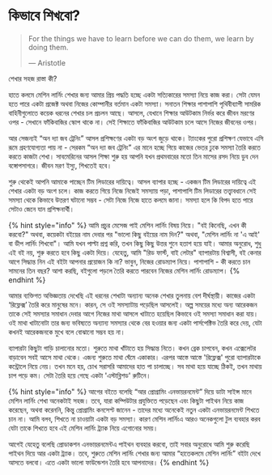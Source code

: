 # কিভাবে শিখবো?

> For the things we have to learn before we can do them, we learn by doing them.
>
> ― Aristotle

শেখার​ সহজ  রাস্তা কী?

হাতে কলমে মেশিন লার্নিং শেখার জন্য আমার প্রিয় পদ্ধতি হচ্ছে একটা সত্যিকারের সমস্যা নিয়ে কাজ করা। সেটা যেমন হতে পারে একটা প্রজেক্ট অথবা নিজের কোম্পানীর বর্তমান একটা সমস্যা। সনাতন শিক্ষার পাশাপাশি পৃথিবীব্যাপী সামরিক বাহিনীগুলোতে কয়েক ধরনের শেখার চল প্রচলন আছে। আসলে, যেখানে শিক্ষার আউটকাম নির্ভর করে জীবন মরণের ওপর - সেখানে ফাঁকিবাজির স্কোপ থাকে না। সেই শিক্ষাতে ফাঁকিবাজির আউটকাম চলে আসে নিজের জীবনের ওপর। 

আর সেজন্যই “অন দ্যা জব ট্রেনিং” আসল প্রশিক্ষণের একটা বড় অংশ জুড়ে থাকে। ট্যাংকের পুরো প্রশিক্ষণ যেভাবে এসি রূমে গ্রহণযোগ্যতা পায় না - সেরকম “অন দ্যা জব ট্রেনিং” এর মানে হচ্ছে গিয়ে কাজের ভেতর ঢুকে সমস্যা তৈরি করতে করতে কাজটা শেখা। সাবমেরিনের আসল শিক্ষা শুরু হয় আপনি যখন প্রথমবারের মতো তিন মাসের রসদ নিয়ে ডুব দেন বঙ্গোপসাগরে। জীবন মরণ ইস্যু, শিখতেই হবে। 

শুরু থেকেই আপনি আমাকে পাচ্ছেন টিম লিডারের দায়িত্বে। আসল ব্যাপার হচ্ছে - একজন টিম লিডারের দায়িত্বে এই শেখার একটা বড় অংশ চলে। কাজ করতে গিয়ে নিজে নিজেই সমস্যায় পড়া, পাশাপাশি টিম লিডারের তত্ত্বাবধানে সেই সমস্যা থেকে কিভাবে উত্তরণ ঘটানো সম্ভব - সেটা নিজে নিজে হাতে কলমে জানা। সমস্যা হলে কি বিপদ হতে পারে সেটাও জেনে যান প্রশিক্ষনার্থী। 

{% hint style="info" %}
আমি প্রচুর মেসেজ পাই মেশিন লার্নিং বিষয় নিয়ে। "বই কিনেছি, এখন কী করবো?" অথবা, কয়েকটা বইয়ের নাম দেবার পর "ভালো কিছু বইয়ের নাম দিন?" অথবা, "মেশিন লার্নিং না 'এ আই' বা ডীপ লার্নিং শিখবো"। আমি যখন পাল্টা প্রশ্ন করি, তখন কিছু কিছু উত্তর শুনে হতাশ হয়ে যাই। আমার অনুরোধ, শুধু এই বই নয়, শুরু করতে হবে কিছু একটা দিয়ে। যেহেতু, আমি "রিড ফার্স্ট, বাই লেটার" ব্যাপারটায় বিশ্বাসী, বই কেনার আগে সিদ্ধান্ত নিন এই বইটা আপনার প্রয়োজন কি না? ভাবুন, নিজের রোডম্যাপ নিয়ে। পাশাপাশি - কী করতে চান সামনের তিন বছর? আশা করছি, বইগুলো পড়লে তৈরি করতে পারবেন নিজের মেশিন লার্নিং রোডম্যাপ। 
{% endhint %}

আমার ব্যক্তিগত অভিজ্ঞতায় দেখেছি এই ধরনের শেখাটা অন্যান্য অনেক শেখার তুলনায় বেশ দীর্ঘস্থায়ী। কাজের একটা ‘রিফ্লেক্স’ তৈরি করে মানুষের মনে। কারন, সে ওই সমস্যাটায় পড়েছিল আসলেই। অল্প সময়ের মধ্যে অন্য আরেকজন তাকে সেই সমস্যার সমাধান দেবার আগে নিজের মাথা আসলে খাটাতে হয়েছিল কিভাবে ওই সমস্যা সমাধান করা যায়। ওই মাথা খাটানোটা তার জন্য ভবিষ্যতে অন্যান্য সমস্যার থেকে বের হওয়ার জন্য একটা পার্সপেক্টিভ তৈরি করে দেয়, যেটা কখনই আরেকজনকে মুখে বলে বোঝানো সম্ভব হয় না।  
  
ব্যাপারটা কিছুটা গাড়ি চালানোর মতো। শুরুতে মাথা খাঁটাতে হয় সিদ্ধান্ত নিতে। কখন ব্রেক চাপবেন, কখন এক্সেলেটর বাড়াবেন সবই আসে মাথা থেকে। এজন্য শুরুতে মাথা ঘেঁমে একাকার। এরপর আস্তে আস্তে 'রিফ্লেক্স' পুরো ব্যাপারটাকে কন্ট্রোলে নিয়ে নেয়। তখন মনে হয়, চোখ সরাসরি আমাদের হাত পা চালাচ্ছে। সব মাথা হয়ে যাচ্ছে ঠিকই, তখন মাথায় চাপ পড়ে কম। সেটা তৈরি হয়ে গেছে একটা 'এস্টাব্লিশড' রুটিনে।   


{% hint style="info" %}
আগের বইতে বলেছি “আর প্রোগ্রামিং এনভায়রনমেন্ট” দিয়ে ডাটা সাইন্স মানে মেশিন লার্নিং শেখা অনেকটাই সহজ। তবে, যারা কম্পিউটার প্রযুক্তিতে পড়েছেন এবং কিছুটা পাইথন নিয়ে কাজ করেছেন, অথবা করেননি, কিন্তু প্রোগ্রামিং কনসেপ্ট জানেন - তাদের মধ্যে অনেকেই নতুন একটা এনভায়রনমেন্ট শিখতে চান না। আমি বলব, শিখতে না চাওয়াটা একটা বড় সমস্যা। কারণ মেশিন লার্নিংএ আরও অনেকগুলো টুল ব্যবহার করব যেটা তাকে শিখতে হবে এই মেশিন লার্নিং ট্র্যাক নিয়ে এগোনোর সময়। 

আগেই যেহেতু বলেছি প্রোডাকশন এনভায়রনমেন্টএ পাইথন ব্যবহার করবো, তাই সবার অনুরোধে আমি শুরু করেছি পাইথন দিয়ে আর একটা ট্র্যাক। তবে, শুরুতে মেশিন লার্নিং শেখার জন্য আমার “হাতেকলমে মেশিন লার্নিং” বইটা দেখে আসতে বলবো। এতে একটা ভালো ফাউন্ডেশন তৈরি হবে আপনাদের।
{% endhint %}




